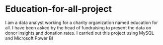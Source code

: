 # Education-for-all-project
I am a data analyst working for a charity organization named education for all. I have been asked by the head of fundraising to present the data on donor insights and donation rates.  I carried out this project using MySQL and Microsoft Power BI
